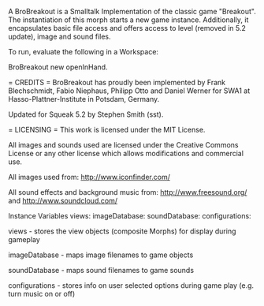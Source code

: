 A BroBreakout is a Smalltalk Implementation of the classic game "Breakout". The instantiation of this morph starts a new game instance.
Additionally, it encapsulates basic file access and offers access to level (removed in 5.2 update), image and sound files.

To run, evaluate the following in a Workspace:

BroBreakout new openInHand.

= CREDITS =
BroBreakout has proudly been implemented by Frank Blechschmidt, Fabio Niephaus, Philipp Otto and Daniel Werner for SWA1 at Hasso-Plattner-Institute in Potsdam, Germany.

Updated for Squeak 5.2 by Stephen Smith (sst).

= LICENSING =
This work is licensed under the MIT License.

All images and sounds used are licensed under the Creative Commons License or any other license which allows modifications and commercial use.

All images used from:
http://www.iconfinder.com/

All sound effects and background music from:
http://www.freesound.org/ and http://www.soundcloud.com/

Instance Variables
	views:				<Dictionary>
	imageDatabase:	<Dictionary>
	soundDatabase:	<Dictionary>
	configurations:		<Dictionary>

views
	- stores the view objects (composite Morphs) for display during gameplay

imageDatabase
	- maps image filenames to game objects
	
soundDatabase
	- maps sound filenames to game sounds
	
configurations
	- stores info on user selected options during game play (e.g. turn music on or off)